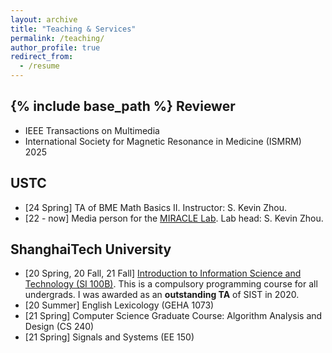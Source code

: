 ```yaml
---
layout: archive
title: "Teaching & Services"
permalink: /teaching/
author_profile: true
redirect_from:
  - /resume
---
```


{% include base_path %}
Reviewer
-----
  *   IEEE Transactions on Multimedia
  *   International Society for Magnetic Resonance in Medicine (ISMRM) 2025

USTC
-----
  *   [24 Spring] TA of BME Math Basics II. Instructor: S. Kevin Zhou.
  *   [22 - now] Media person for the [MIRACLE Lab](https://miracle.ustc.edu.cn/main.htm). Lab head: S. Kevin Zhou.


ShanghaiTech University
-----
  * [20 Spring, 20 Fall, 21 Fall] [Introduction to Information Science and Technology (SI 100B)](https://sist.shanghaitech.edu.cn/2022/0820/c2858a779948/page.htm). This is a compulsory programming course for all undergrads. I was awarded as an **outstanding TA** of SIST in 2020.
  * [20 Summer] English Lexicology (GEHA 1073)
  * [21 Spring] Computer Science Graduate Course: Algorithm Analysis and Design (CS 240)
  * [21 Spring] Signals and Systems (EE 150) 
